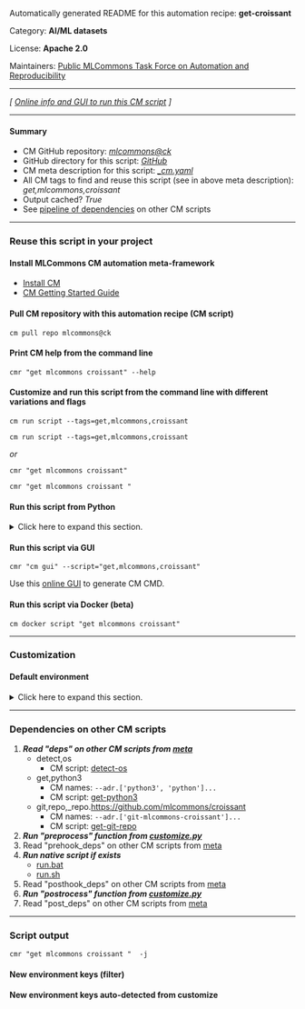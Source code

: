Automatically generated README for this automation recipe: **get-croissant**

Category: **AI/ML datasets**

License: **Apache 2.0**

Maintainers: [Public MLCommons Task Force on Automation and Reproducibility](https://github.com/mlcommons/ck/blob/master/docs/taskforce.md)

---
*[ [Online info and GUI to run this CM script](https://access.cknowledge.org/playground/?action=scripts&name=get-croissant,8fd653eac8da4c14) ]*

---
#### Summary

* CM GitHub repository: *[mlcommons@ck](https://github.com/mlcommons/ck/tree/dev/cm-mlops)*
* GitHub directory for this script: *[GitHub](https://github.com/mlcommons/ck/tree/dev/cm-mlops/script/get-croissant)*
* CM meta description for this script: *[_cm.yaml](_cm.yaml)*
* All CM tags to find and reuse this script (see in above meta description): *get,mlcommons,croissant*
* Output cached? *True*
* See [pipeline of dependencies](#dependencies-on-other-cm-scripts) on other CM scripts


---
### Reuse this script in your project

#### Install MLCommons CM automation meta-framework

* [Install CM](https://access.cknowledge.org/playground/?action=install)
* [CM Getting Started Guide](https://github.com/mlcommons/ck/blob/master/docs/getting-started.md)

#### Pull CM repository with this automation recipe (CM script)

```cm pull repo mlcommons@ck```

#### Print CM help from the command line

````cmr "get mlcommons croissant" --help````

#### Customize and run this script from the command line with different variations and flags

`cm run script --tags=get,mlcommons,croissant`

`cm run script --tags=get,mlcommons,croissant `

*or*

`cmr "get mlcommons croissant"`

`cmr "get mlcommons croissant " `


#### Run this script from Python

<details>
<summary>Click here to expand this section.</summary>

```python

import cmind

r = cmind.access({'action':'run'
                  'automation':'script',
                  'tags':'get,mlcommons,croissant'
                  'out':'con',
                  ...
                  (other input keys for this script)
                  ...
                 })

if r['return']>0:
    print (r['error'])

```

</details>


#### Run this script via GUI

```cmr "cm gui" --script="get,mlcommons,croissant"```

Use this [online GUI](https://cKnowledge.org/cm-gui/?tags=get,mlcommons,croissant) to generate CM CMD.

#### Run this script via Docker (beta)

`cm docker script "get mlcommons croissant" `

___
### Customization

#### Default environment

<details>
<summary>Click here to expand this section.</summary>

These keys can be updated via `--env.KEY=VALUE` or `env` dictionary in `@input.json` or using script flags.


</details>

___
### Dependencies on other CM scripts


  1. ***Read "deps" on other CM scripts from [meta](https://github.com/mlcommons/ck/tree/dev/cm-mlops/script/get-croissant/_cm.yaml)***
     * detect,os
       - CM script: [detect-os](https://github.com/mlcommons/ck/tree/master/cm-mlops/script/detect-os)
     * get,python3
       * CM names: `--adr.['python3', 'python']...`
       - CM script: [get-python3](https://github.com/mlcommons/ck/tree/master/cm-mlops/script/get-python3)
     * git,repo,_repo.https://github.com/mlcommons/croissant
       * CM names: `--adr.['git-mlcommons-croissant']...`
       - CM script: [get-git-repo](https://github.com/mlcommons/ck/tree/master/cm-mlops/script/get-git-repo)
  1. ***Run "preprocess" function from [customize.py](https://github.com/mlcommons/ck/tree/dev/cm-mlops/script/get-croissant/customize.py)***
  1. Read "prehook_deps" on other CM scripts from [meta](https://github.com/mlcommons/ck/tree/dev/cm-mlops/script/get-croissant/_cm.yaml)
  1. ***Run native script if exists***
     * [run.bat](https://github.com/mlcommons/ck/tree/dev/cm-mlops/script/get-croissant/run.bat)
     * [run.sh](https://github.com/mlcommons/ck/tree/dev/cm-mlops/script/get-croissant/run.sh)
  1. Read "posthook_deps" on other CM scripts from [meta](https://github.com/mlcommons/ck/tree/dev/cm-mlops/script/get-croissant/_cm.yaml)
  1. ***Run "postrocess" function from [customize.py](https://github.com/mlcommons/ck/tree/dev/cm-mlops/script/get-croissant/customize.py)***
  1. Read "post_deps" on other CM scripts from [meta](https://github.com/mlcommons/ck/tree/dev/cm-mlops/script/get-croissant/_cm.yaml)

___
### Script output
`cmr "get mlcommons croissant "  -j`
#### New environment keys (filter)

#### New environment keys auto-detected from customize
